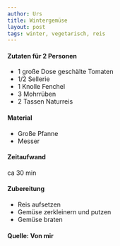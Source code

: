 ```yaml
---
author: Urs
title: Wintergemüse
layout: post
tags: winter, vegetarisch, reis
---
```

#### Zutaten für 2 Personen
 * 1 große Dose geschälte Tomaten
 * 1/2 Sellerie
 * 1 Knolle Fenchel
 * 3 Mohrrüben
 * 2 Tassen Naturreis

#### Material
 * Große Pfanne
 * Messer

#### Zeitaufwand
 ca 30 min

#### Zubereitung
 * Reis aufsetzen
 * Gemüse zerkleinern und putzen
 * Gemüse braten
  
#### Quelle: Von mir
